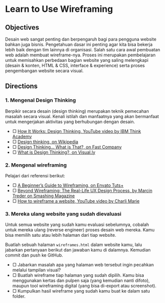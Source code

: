 # Learn to Use Wireframing

## Objectives

Desain web sangat penting dan berpengaruh bagi para pengguna website bahkan juga bisnis. Pengetahuan dasar ini penting agar kita bisa bekerja lebih baik dengan tim lainnya di organisasi. Salah satu cara awal pembuatan web adalah membuat wireframe-nya. Proses ini merupakan pembelajaran untuk memisahkan perbedaan bagian website yang saling melengkapi (desain & konten, HTML & CSS, interface & experience) serta proses pengembangan website secara visual.

## Directions

### 1. Mengenal Design Thinking

Berpikir secara desain (design thinking) merupakan teknik pemecahan masalah secara visual. Kenali istilah dan manfaatnya yang akan bermanfaat untuk mengerjakan aktivitas yang berhubungan dengan desain.

- ▢ [How It Works: Design Thinking, YouTube video by IBM Think Academy](https://www.youtube.com/watch?v=pXtN4y3O35M)
- ▢ [Design thinking, on Wikipedia](http://en.wikipedia.org/wiki/Design_thinking)
- ▢ [Design Thinking... What is That?, on Fast Company](http://www.fastcompany.com/919258/design-thinking-what)
- ▢ [What is Design Thinking?, on Visual.ly](http://visual.ly/what-design-thinking)

### 2. Mengenal wireframing

Pelajari dari referensi berikut:

- ▢ [A Beginner’s Guide to Wireframing, on Envato Tuts+](http://webdesign.tutsplus.com/tutorials/a-beginners-guide-to-wireframing--webdesign-7399)
- ▢ [Beyond Wireframing: The Real-Life UX Design Process, by Marcin Treder on Smashing Magazine](http://uxdesign.smashingmagazine.com/2012/08/29/beyond-wireframing-real-life-ux-design-process)
- ▢ [How to wireframe a website, YouTube video by Charli Marie](https://www.youtube.com/watch?v=PmmQjLqJQlY)

### 3. Mereka ulang website yang sudah dievaluasi

Untuk semua website yang sudah kamu evaluasi sebelumnya, cobalah untuk mereka ulang (reverse engineer) proses desain web mereka. Kamu bisa memilih satu atau lebih halaman dari tiap website.

Buatlah sebuah halaman `wireframes.html` dalam website kamu, lalu jabarkan pertanyaan berikut dan jawaban kamu di dalamnya. Kemudian commit dan push ke GitHub.

- ▢ Jabarkan masalah apa yang halaman web tersebut ingin pecahkan melalui tampilan visual?
- ▢ Buatlah wireframe tiap halaman yang sudah dipilih. Kamu bisa menggunakan kertas dan pulpen saja (yang kemudian nanti difoto), maupun tool wireframing digital (yang bisa di-export atau screenshot).
- ▢ Kumpulkan hasil wireframe yang sudah kamu buat ke dalam satu folder.
